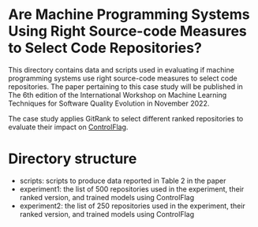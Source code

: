 # Are Machine Programming Systems Using Right Source-code Measures to Select Code Repositories?

This directory contains data and scripts used in evaluating if machine
programming systems use right source-code measures to select code repositories.
The paper pertaining to this case study will be published in The 6th edition of
the International Workshop on Machine Learning Techniques for Software Quality
Evolution in November 2022.

The case study applies GitRank to select different ranked repositories to
evaluate their impact on
[ControlFlag](https://github.com/IntelLabs/control-flag).

# Directory structure

- scripts: scripts to produce data reported in Table 2 in the paper
- experiment1: the list of 500 repositories used in the experiment, their ranked version,
  and trained models using ControlFlag
- experiment2: the list of 250 repositories used in the experiment, their ranked version,
  and trained models using ControlFlag

